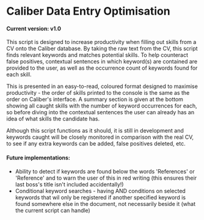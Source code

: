 # Caliber Data Entry Optimisation

#### Current version: v1.0

This script is designed to increase productivity when filling out skills from a CV onto the Caliber database. By taking the raw text from the CV, this script finds relevant keywords and matches potential skills. To help counteract false positives, contextual sentences in which keyword(s) are contained are provided to the user, as well as the occurrence count of keywords found for each skill.

This is presented in an easy-to-read, coloured format designed to maximise productivity - the order of skills printed to the console is the same as the order on Caliber's interface. A summary section is given at the bottom showing all caught skills with the number of keyword occurrences for each, so before diving into the contextual sentences the user can already has an idea of what skills the candidate has.

Although this script functions as it should, it is still in development and keywords caught will be closely monitored in comparison with the real CV, to see if any extra keywords can be added, false positives deleted, etc.


#### Future implementations:
 - Ability to detect if keywords are found below the words 'References' or 'Reference' and to warn the user of this in red writing (this ensures their last boss's title isn't included accidentally!)
 - Conditional keyword searches - having AND conditions on selected keywords that wil only be registered if another specified keyword is found somewhere else in the document, not necessarily beside it (what the current script can handle)
